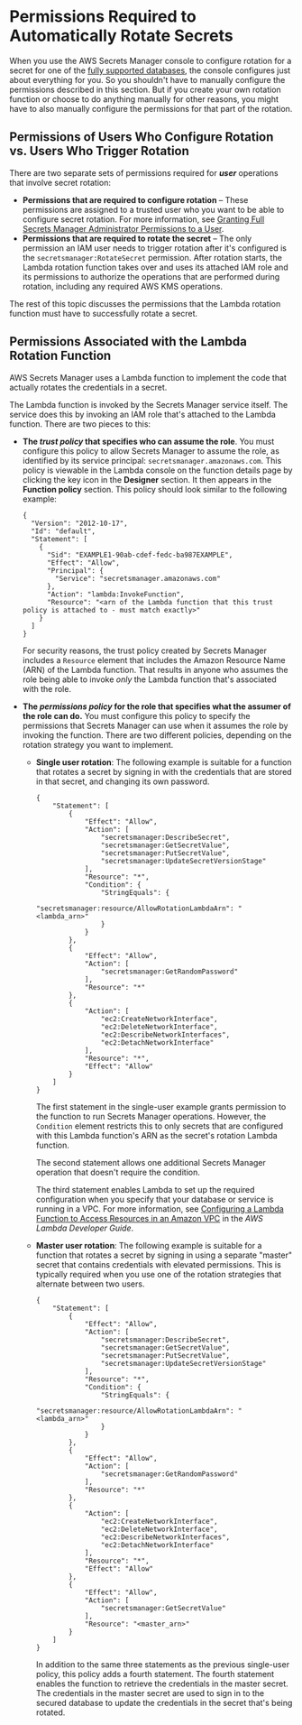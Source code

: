 # Permissions Required to Automatically Rotate Secrets<a name="rotating-secrets-required-permissions"></a>

When you use the AWS Secrets Manager console to configure rotation for a secret for one of the [fully supported databases](rotating-secrets-rds.md#rds-supported-database-list), the console configures just about everything for you\. So you shouldn't have to manually configure the permissions described in this section\. But if you create your own rotation function or choose to do anything manually for other reasons, you might have to also manually configure the permissions for that part of the rotation\.

## Permissions of Users Who Configure Rotation vs\. Users Who Trigger Rotation<a name="rotating-secrets-required-permissions-user-vs-function"></a>

There are two separate sets of permissions required for ***user*** operations that involve secret rotation:
+ **Permissions that are required to configure rotation** – These permissions are assigned to a trusted user who you want to be able to configure secret rotation\. For more information, see [Granting Full Secrets Manager Administrator Permissions to a User](http://docs.aws.amazon.com/secretsmanager/latest/userguide/auth-and-access_identity-based-policies.html#permissions_grant-admin-actions)\.
+ **Permissions that are required to rotate the secret** – The only permission an IAM user needs to trigger rotation after it's configured is the `secretsmanager:RotateSecret` permission\. After rotation starts, the Lambda rotation function takes over and uses its attached IAM role and its permissions to authorize the operations that are performed during rotation, including any required AWS KMS operations\.

The rest of this topic discusses the permissions that the Lambda rotation function must have to successfully rotate a secret\.

## Permissions Associated with the Lambda Rotation Function<a name="rotating-secrets-required-permissions-function"></a>

AWS Secrets Manager uses a Lambda function to implement the code that actually rotates the credentials in a secret\.

The Lambda function is invoked by the Secrets Manager service itself\. The service does this by invoking an IAM role that's attached to the Lambda function\. There are two pieces to this: 
+ **The *trust policy* that specifies who can assume the role**\. You must configure this policy to allow Secrets Manager to assume the role, as identified by its service principal: `secretsmanager.amazonaws.com`\. This policy is viewable in the Lambda console on the function details page by clicking the key icon in the **Designer** section\. It then appears in the **Function policy** section\. This policy should look similar to the following example:

  ```
  {
    "Version": "2012-10-17",
    "Id": "default",
    "Statement": [
      {
        "Sid": "EXAMPLE1-90ab-cdef-fedc-ba987EXAMPLE",
        "Effect": "Allow",
        "Principal": {
          "Service": "secretsmanager.amazonaws.com"
        },
        "Action": "lambda:InvokeFunction",
        "Resource": "<arn of the Lambda function that this trust policy is attached to - must match exactly>"
      }
    ]
  }
  ```

  For security reasons, the trust policy created by Secrets Manager includes a `Resource` element that includes the Amazon Resource Name \(ARN\) of the Lambda function\. That results in anyone who assumes the role being able to invoke *only* the Lambda function that's associated with the role\.
+ **The *permissions policy* for the role that specifies what the assumer of the role can do\.** You must configure this policy to specify the permissions that Secrets Manager can use when it assumes the role by invoking the function\. There are two different policies, depending on the rotation strategy you want to implement\.
  + **Single user rotation**: The following example is suitable for a function that rotates a secret by signing in with the credentials that are stored in that secret, and changing its own password\.

    ```
    {
        "Statement": [
            {
                "Effect": "Allow",
                "Action": [
                    "secretsmanager:DescribeSecret",
                    "secretsmanager:GetSecretValue",
                    "secretsmanager:PutSecretValue",
                    "secretsmanager:UpdateSecretVersionStage"
                ],
                "Resource": "*",
                "Condition": {
                    "StringEquals": {
                        "secretsmanager:resource/AllowRotationLambdaArn": "<lambda_arn>"
                    }
                }
            },
            {
                "Effect": "Allow",
                "Action": [
                    "secretsmanager:GetRandomPassword"
                ],
                "Resource": "*"
            },
            {
                "Action": [
                    "ec2:CreateNetworkInterface",
                    "ec2:DeleteNetworkInterface",
                    "ec2:DescribeNetworkInterfaces",
                    "ec2:DetachNetworkInterface"
                ],
                "Resource": "*",
                "Effect": "Allow"
            }
        ]
    }
    ```

    The first statement in the single\-user example grants permission to the function to run Secrets Manager operations\. However, the `Condition` element restricts this to only secrets that are configured with this Lambda function's ARN as the secret's rotation Lambda function\.

    The second statement allows one additional Secrets Manager operation that doesn't require the condition\.

    The third statement enables Lambda to set up the required configuration when you specify that your database or service is running in a VPC\. For more information, see [Configuring a Lambda Function to Access Resources in an Amazon VPC](http://docs.aws.amazon.com/lambda/latest/dg/vpc.html) in the *AWS Lambda Developer Guide*\.
  + **Master user rotation**: The following example is suitable for a function that rotates a secret by signing in using a separate "master" secret that contains credentials with elevated permissions\. This is typically required when you use one of the rotation strategies that alternate between two users\.

    ```
    {
        "Statement": [
            {
                "Effect": "Allow",
                "Action": [
                    "secretsmanager:DescribeSecret",
                    "secretsmanager:GetSecretValue",
                    "secretsmanager:PutSecretValue",
                    "secretsmanager:UpdateSecretVersionStage"
                ],
                "Resource": "*",
                "Condition": {
                    "StringEquals": {
                        "secretsmanager:resource/AllowRotationLambdaArn": "<lambda_arn>"
                    }
                }
            },
            {
                "Effect": "Allow",
                "Action": [
                    "secretsmanager:GetRandomPassword"
                ],
                "Resource": "*"
            },
            {
                "Action": [
                    "ec2:CreateNetworkInterface",
                    "ec2:DeleteNetworkInterface",
                    "ec2:DescribeNetworkInterfaces",
                    "ec2:DetachNetworkInterface"
                ],
                "Resource": "*",
                "Effect": "Allow"
            },
            {
                "Effect": "Allow",
                "Action": [
                    "secretsmanager:GetSecretValue"
                ],
                "Resource": "<master_arn>"
            }
        ]
    }
    ```

    In addition to the same three statements as the previous single\-user policy, this policy adds a fourth statement\. The fourth statement enables the function to retrieve the credentials in the master secret\. The credentials in the master secret are used to sign in to the secured database to update the credentials in the secret that's being rotated\.